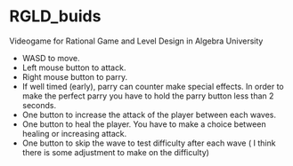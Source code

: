 # RGLD_buids
Videogame for Rational Game and Level Design in Algebra University

* WASD to move.
* Left mouse button to attack.
* Right mouse button to parry.
* If well timed (early), parry can counter make special effects.
In order to make the perfect parry you have to hold the parry button less than 2 seconds.
* One button to increase the attack of the player between each waves.
* One button to heal the player.
You have to make a choice between healing or increasing attack.
* One button to skip the wave to test difficulty after each wave ( I think there is some adjustment to make on the difficulty)

